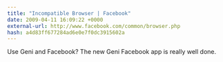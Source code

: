 ```yaml
---
title: "Incompatible Browser | Facebook"
date: 2009-04-11 16:09:22 +0000
external-url: http://www.facebook.com/common/browser.php
hash: a4d83ff677284ad6e0e7f0dc3915602a
---
```


Use Geni and Facebook? The new Geni Facebook app is really well done. 
